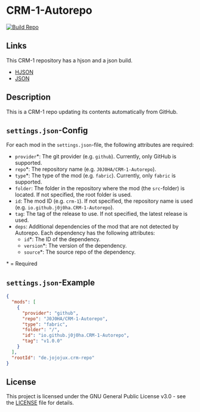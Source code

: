 # CRM-1-Autorepo

[![Build Repo](https://github.com/J0J0HA/CRM-1-Autorepo/actions/workflows/build-repo.yml/badge.svg)](https://github.com/J0J0HA/CRM-1-Autorepo/actions/workflows/build-repo.yml)

## Links

This CRM-1 repository has a hjson and a json build.

- [HJSON](https://crm-repo.jojojux.de/repo.hjson)
- [JSON](https://crm-repo.jojojux.de/repo.json)

## Description

This is a CRM-1 repo updating its contents automatically from GitHub.

## ``settings.json``-Config

For each mod in the ``settings.json``-file, the following attributes are required:

- ``provider``*: The git provider (e.g. ``github``). Currently, only GitHub is supported.
- ``repo``*: The repository name (e.g. ``J0J0HA/CRM-1-Autorepo``).
- ``type``*: The type of the mod (e.g. ``fabric``). Currently, only ``fabric`` is supported.
- ``folder``: The folder in the repository where the mod (the ``src``-folder) is located. If not specified, the root folder is used.
- ``id``: The mod ID (e.g. ``crm-1``). If not specified, the repository name is used (e.g. ``io.github.j0j0ha.CRM-1-Autorepo``).
- ``tag``: The tag of the release to use. If not specified, the latest release is used.
- ``deps``: Additional dependencies of the mod that are not detected by Autorepo. Each dependency has the following attributes:
  - ``id``*: The ID of the dependency.
  - ``version``*: The version of the dependency.
  - ``source``*: The source repo of the dependency.

\* = Required

## ``settings.json``-Example

```json
{
  "mods": [
    {
      "provider": "github",
      "repo": "J0J0HA/CRM-1-Autorepo",
      "type": "fabric",
      "folder": "/",
      "id": "io.github.j0j0ha.CRM-1-Autorepo",
      "tag": "v1.0.0"
    }
  ],
  "rootId": "de.jojojux.crm-repo"
}
```

## License

This project is licensed under the GNU General Public License v3.0 - see the [LICENSE](LICENSE) file for details.
